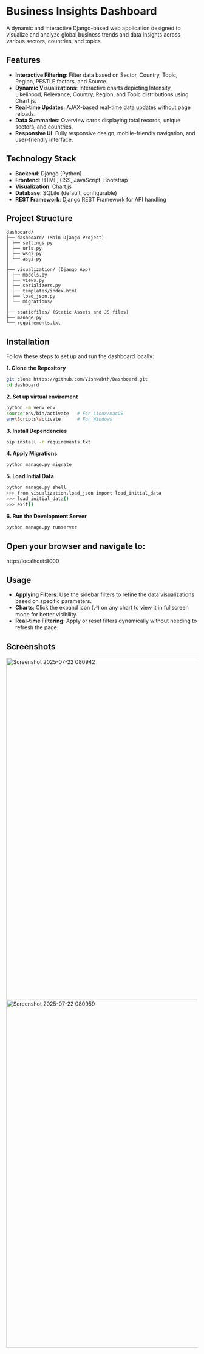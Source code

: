 # Business Insights Dashboard

A dynamic and interactive Django-based web application designed to visualize and analyze global business trends and data insights across various sectors, countries, and topics. 

## Features

- **Interactive Filtering**: Filter data based on Sector, Country, Topic, Region, PESTLE factors, and Source.
- **Dynamic Visualizations**: Interactive charts depicting Intensity, Likelihood, Relevance, Country, Region, and Topic distributions using Chart.js.
- **Real-time Updates**: AJAX-based real-time data updates without page reloads.
- **Data Summaries**: Overview cards displaying total records, unique sectors, and countries.
- **Responsive UI**: Fully responsive design, mobile-friendly navigation, and user-friendly interface.

## Technology Stack

- **Backend**: Django (Python)
- **Frontend**: HTML, CSS, JavaScript, Bootstrap
- **Visualization**: Chart.js
- **Database**: SQLite (default, configurable)
- **REST Framework**: Django REST Framework for API handling

## Project Structure
```bassh
dashboard/
├── dashboard/ (Main Django Project)
│ ├── settings.py
│ ├── urls.py
│ ├── wsgi.py
│ └── asgi.py
│
├── visualization/ (Django App)
│ ├── models.py
│ ├── views.py
│ ├── serializers.py
│ ├── templates/index.html
│ ├── load_json.py
│ └── migrations/
│
├── staticfiles/ (Static Assets and JS files)
├── manage.py
└── requirements.txt
```

## Installation

Follow these steps to set up and run the dashboard locally:

**1. Clone the Repository**
```bash
git clone https://github.com/Vishwabth/Dashboard.git
cd dashboard
```
**2. Set up virtual enviroment**
```bash
python -m venv env
source env/bin/activate   # For Linux/macOS
env\Scripts\activate      # For Windows
```
**3. Install Dependencies**
```bash
pip install -r requirements.txt
```
**4. Apply Migrations**
```bash
python manage.py migrate
```
**5. Load Initial Data**
```bash
python manage.py shell
>>> from visualization.load_json import load_initial_data
>>> load_initial_data()
>>> exit()
```
**6. Run the Development Server**
```bash
python manage.py runserver
```

## Open your browser and navigate to:
http://localhost:8000

## Usage

- **Applying Filters**: Use the sidebar filters to refine the data visualizations based on specific parameters.
- **Charts**: Click the expand icon (⤢) on any chart to view it in fullscreen mode for better visibility.
- **Real-time Filtering**: Apply or reset filters dynamically without needing to refresh the page.



## Screenshots


<img width="1894" height="898" alt="Screenshot 2025-07-22 080942" src="https://github.com/user-attachments/assets/722dbe82-f968-4753-b3ea-38ed22087820" />
<img width="1897" height="914" alt="Screenshot 2025-07-22 080959" src="https://github.com/user-attachments/assets/4566f126-c73c-458c-8bf1-88415e548f56" />
